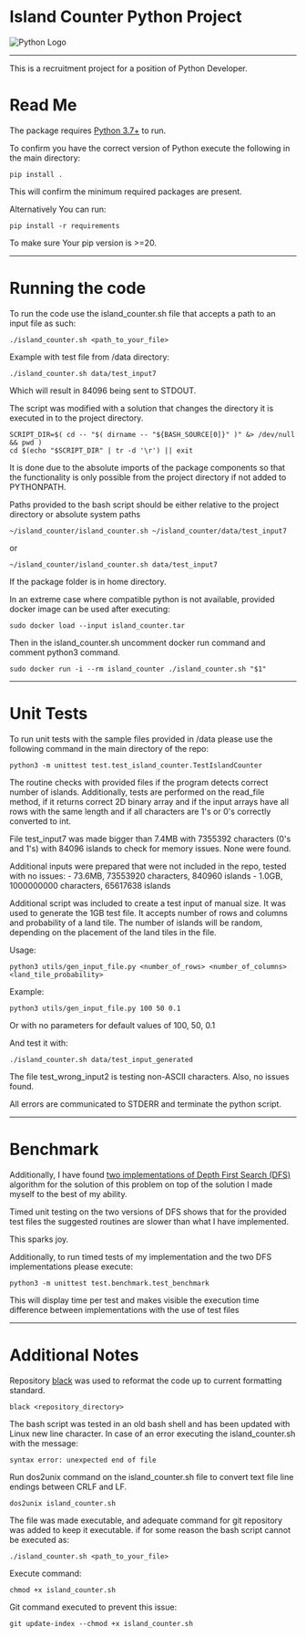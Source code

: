# Island Counter Python Project

![Python Logo](https://www.python.org/static/community_logos/python-logo.png "Sample inline image")

----

This is a recruitment project for a position of Python Developer.

# Read Me

The package requires [Python 3.7+](https://www.python.org/downloads/release/python-3108/) to run.

To confirm you have the correct version of Python execute the following in the main directory:

    pip install .

This will confirm the minimum required packages are present.

Alternatively You can run:

    pip install -r requirements

To make sure Your pip version is >=20.

----

# Running the code

To run the code use the island_counter.sh file that accepts a path to an input file as such:

    ./island_counter.sh <path_to_your_file>

Example with test file from /data directory:
    
    ./island_counter.sh data/test_input7

Which will result in 84096 being sent to STDOUT.


The script was modified with a solution that changes the directory it is executed in to the project directory.

    SCRIPT_DIR=$( cd -- "$( dirname -- "${BASH_SOURCE[0]}" )" &> /dev/null && pwd )
    cd $(echo "$SCRIPT_DIR" | tr -d '\r') || exit

It is done due to the absolute imports of the package components 
so that the functionality is only possible from the project directory if not added to PYTHONPATH.

Paths provided to the bash script should be either relative to the project directory
or absolute system paths

    ~/island_counter/island_counter.sh ~/island_counter/data/test_input7

or
    
    ~/island_counter/island_counter.sh data/test_input7

If the package folder is in home directory.



In an extreme case where compatible python is not available, provided docker image can be used after executing:

    sudo docker load --input island_counter.tar

Then in the island_counter.sh uncomment docker run command and comment python3 command.

    sudo docker run -i --rm island_counter ./island_counter.sh "$1"

----

# Unit Tests

To run unit tests with the sample files provided in /data please use the following command 
in the main directory of the repo:

    python3 -m unittest test.test_island_counter.TestIslandCounter

The routine checks with provided files if the program detects correct number of islands.
Additionally, tests are performed on the read_file method, if it returns correct 2D binary array and
if the input arrays have all rows with the same length and if all characters are 1's or 0's correctly converted to int.


File test_input7 was made bigger than 7.4MB with 7355392 characters (0's and 1's) with 84096 islands to check for memory issues. 
None were found.

Additional inputs were prepared that were not included in the repo, tested with no issues:
    - 73.6MB, 73553920 characters, 840960 islands
    - 1.0GB, 1000000000 characters, 65617638 islands

Additional script was included to create a test input of manual size. It was used to generate the 1GB test file.
It accepts number of rows and columns and probability of a land tile. The number of islands will be random,
depending on the placement of the land tiles in the file.

Usage:

    python3 utils/gen_input_file.py <number_of_rows> <number_of_columns> <land_tile_probability>

Example:

    python3 utils/gen_input_file.py 100 50 0.1

Or with no parameters for default values of 100, 50, 0.1

And test it with:

    ./island_counter.sh data/test_input_generated


The file test_wrong_input2 is testing non-ASCII characters. Also, no issues found.

All errors are communicated to STDERR and terminate the python script.

----

# Benchmark

Additionally, I have found [two implementations of Depth First Search (DFS)](https://www.geeksforgeeks.org/find-number-of-islands/) algorithm for the solution of this problem on top
of the solution I made myself to the best of my ability.

Timed unit testing on the two versions of DFS shows that for the provided test files the suggested routines are slower
than what I have implemented.

This sparks joy.

Additionally, to run timed tests of my implementation and the two DFS implementations please execute:

    python3 -m unittest test.benchmark.test_benchmark

This will display time per test and makes visible the execution time difference between implementations 
with the use of test files

----

# Additional Notes

Repository [black](https://pypi.org/project/black/) was used to reformat the code up to current formatting standard.

    black <repository_directory>


The bash script was tested in an old bash shell and has been updated with Linux new line character.
In case of an error executing the island_counter.sh with the message:

    syntax error: unexpected end of file

Run dos2unix command on the island_counter.sh file to convert text file line endings between CRLF and LF.

    dos2unix island_counter.sh


The file was made executable, and adequate command for git repository was added to keep it executable.
if for some reason the bash script cannot be executed as:

    ./island_counter.sh <path_to_your_file>

Execute command:

    chmod +x island_counter.sh

Git command executed to prevent this issue:

    git update-index --chmod +x island_counter.sh
